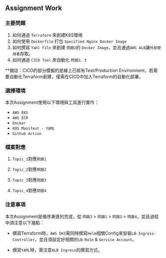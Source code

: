 ## Assignment Work
### 主要問題
1. 如何通過 ``` Terraform ``` 來創建K8S環境
2. 如何使用 ``` Dockerfile ``` 打包 ``` Specified Nginx Docker Image ```
3. 如何撰寫 ``` Yaml File ``` 來創建 ``` 問題2 ```的 ``` Docker Image ```，並且通過``` AWS ALB ```讓``` 外部使用者 ```存取。
4. 如何通過 ``` CICD Tool ``` 來自動化 ``` 問題2、3 ```

**備註：CICD的部分模擬的是線上已經有Test/Production Environment，若需要自動化Terraform創建，僅需在CICD中加入Terraform的自動化部署。

### 選擇環境
本次Assignment使用以下環境與工具進行實作：
+ ``` AWS EKS ```
+ ``` AWS ECR ```
+ ``` Docker ```
+ ``` K8S Manifest - YAML ```
+ ``` Github Action ```


### 檔案對應


1. ``` Topic_1 ```對應``` 問題1 ```

2. ``` Topic_2 ```對應``` 問題2 ```

3. ``` Topic_3 ```對應``` 問題3 ```

4. ``` Topic_4 ```對應``` 問題4 ```


### 注意事項
本次Assignment是循序漸進的完成，從 ``` 問題2 ``` > ``` 問題1 ``` > ``` 問題3 ``` > ``` 問題4 ```，並且過程中須注意以下幾點：

+ 撰寫Terraform時，``` AWS EKS ```需同時撰寫``` Helm ```相關Config來安裝``` LB-Ingress-Controller ```，並且須設定好相關的``` LB-Role ``` & ``` Service Account ```。

+ 撰寫``` YAML ```時，需注意``` ALB Ingress ```的撰寫方式。

